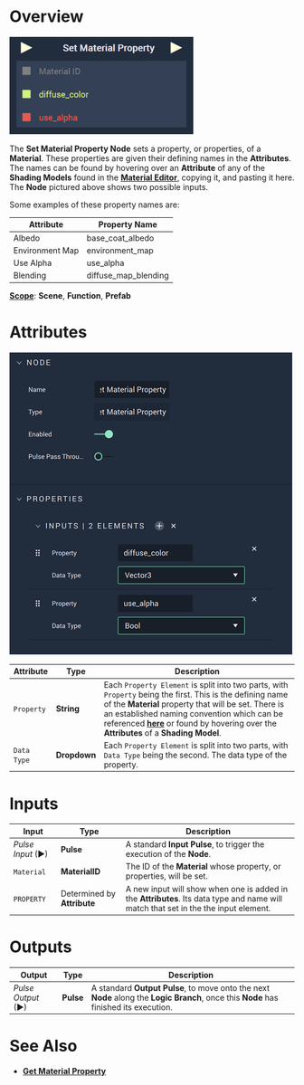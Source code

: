# Overview

![The Set Material Property Node with Two Example Inputs.](../../../.gitbook/assets/setmaterialpropertynode.png)

The **Set Material Property Node** sets a property, or properties, of a **Material**. These properties are given their defining names in the **Attributes**. The names can be found by hovering over an **Attribute** of any of the **Shading Models** found in the [**Material Editor**](../../../modules/material-editor/README.md), copying it, and pasting it here. The **Node** pictured above shows two possible inputs. 

Some examples of these property names are: 

|Attribute|Property Name|
|---|---|
|Albedo|base_coat_albedo|
|Environment Map|environment_map|
| Use Alpha|use_alpha|
|Blending|diffuse_map_blending|

[**Scope**](../../overview.md#scopes): **Scene**, **Function**, **Prefab**

# Attributes

![The Set Material Property Node Attributes with Two Example Inputs.](../../../.gitbook/assets/setmaterialpropertyattsreal.png)

|Attribute|Type|Description|
|---|---|---|
|`Property`|**String**|Each `Property Element` is split into two parts, with `Property` being the first. This is the defining name of the **Material** property that will be set. There is an established naming convention which can be referenced [**here**](../../../modules/material-editor/README.md) or found by hovering over the **Attributes** of a **Shading Model**.|
|`Data Type`|**Dropdown**|Each `Property Element` is split into two parts, with `Data Type` being the second. The data type of the property.|

# Inputs

|Input|Type|Description|
|---|---|---|
|*Pulse Input* (►)|**Pulse**|A standard **Input Pulse**, to trigger the execution of the **Node**.|
|`Material`|**MaterialID**|The ID of the **Material** whose property, or properties, will be set.|
|`PROPERTY`|Determined by **Attribute**|A new input will show when one is added in the **Attributes**. Its data type and name will match that set in the the input element.|

# Outputs

|Output|Type|Description|
|---|---|---|
|*Pulse Output* (►)|**Pulse**|A standard **Output Pulse**, to move onto the next **Node** along the **Logic Branch**, once this **Node** has finished its execution.|

# See Also

* [**Get Material Property**](getmaterialproperty.md)
